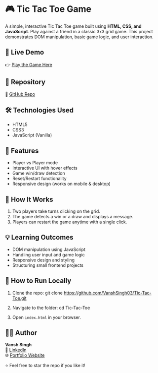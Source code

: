 # 🎮 Tic Tac Toe Game

A simple, interactive Tic Tac Toe game built using **HTML, CSS, and JavaScript**. Play against a friend in a classic 3x3 grid game. This project demonstrates DOM manipulation, basic game logic, and user interaction.

## 🚀 Live Demo

👉 [Play the Game Here](https://vanshsingh03.github.io/Tic-Tac-Toe/)

## 📁 Repository

🔗 [GitHub Repo](https://github.com/VanshSingh03/Tic-Tac-Toe)

## 🛠️ Technologies Used

- HTML5
- CSS3
- JavaScript (Vanilla)

## 🎯 Features

- Player vs Player mode
- Interactive UI with hover effects
- Game win/draw detection
- Reset/Restart functionality
- Responsive design (works on mobile & desktop)

## 🧠 How It Works

1. Two players take turns clicking on the grid.
2. The game detects a win or a draw and displays a message.
3. Players can restart the game anytime with a single click.

## 💡 Learning Outcomes

- DOM manipulation using JavaScript
- Handling user input and game logic
- Responsive design and styling
- Structuring small frontend projects

## 📌 How to Run Locally

1. Clone the repo:
git clone https://github.com/VanshSingh03/Tic-Tac-Toe.git

2. Navigate to the folder:
cd Tic-Tac-Toe

3. Open `index.html` in your browser.

## 🙋‍♂️ Author

**Vansh Singh**  
💼 [LinkedIn](https://www.linkedin.com/in/vansh-singh-a6a0602a0/)  
🌐 [Portfolio Website](https://vanshsingh03.github.io/My-Portfolio/)  


⭐ Feel free to star the repo if you like it!
